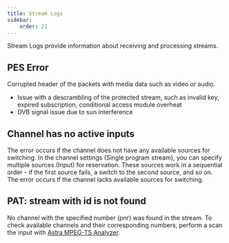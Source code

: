 ```yaml
---
title: Stream Logs
sidebar:
    order: 21
---
```


Stream Logs provide information about receiving and processing streams.

## PES Error

Corrupted header of the packets with media data such as video or audio.

- Issue with a descrambling of the protected stream, such as invalid key, expired subscription, conditional access module overheat
- DVB signal issue due to sun interference

## Channel has no active inputs

The error occurs if the channel does not have any available sources for switching.
In the channel settings (Single program stream), you can specify multiple sources (Input) for reservation. These sources work in a sequential order - if the first source fails, a switch to the second source, and so on. The error occurs if the channel lacks available sources for switching.

## PAT: stream with id is not found

No channel with the specified number (pnr) was found in the stream. To check available channels and their corresponding numbers, perform a scan the input with [Astra MPEG-TS Analyzer](/en/articles/tools-and-utilities/astra-mpeg-ts-analyzer/).
